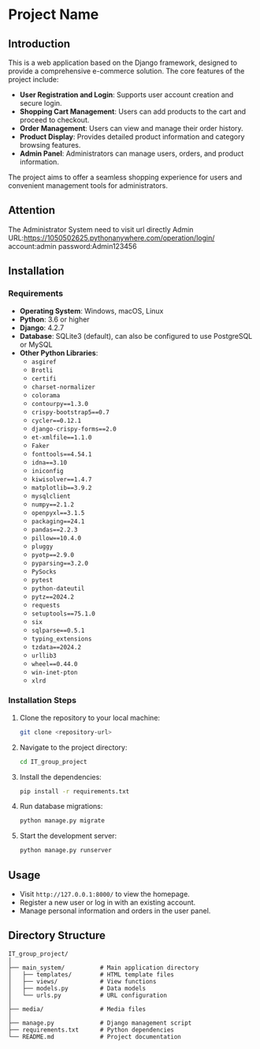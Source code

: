 # Project Name

## Introduction
This is a web application based on the Django framework, designed to provide a comprehensive e-commerce solution. The core features of the project include:

- **User Registration and Login**: Supports user account creation and secure login.
- **Shopping Cart Management**: Users can add products to the cart and proceed to checkout.
- **Order Management**: Users can view and manage their order history.
- **Product Display**: Provides detailed product information and category browsing features.
- **Admin Panel**: Administrators can manage users, orders, and product information.

The project aims to offer a seamless shopping experience for users and convenient management tools for administrators.

## Attention
The Administrator System need to visit url directly
Admin URL:https://1050502625.pythonanywhere.com/operation/login/
account:admin
password:Admin123456

## Installation

### Requirements
- **Operating System**: Windows, macOS, Linux
- **Python**: 3.6 or higher
- **Django**: 4.2.7
- **Database**: SQLite3 (default), can also be configured to use PostgreSQL or MySQL
- **Other Python Libraries**:
  - `asgiref`
  - `Brotli`
  - `certifi`
  - `charset-normalizer`
  - `colorama`
  - `contourpy==1.3.0`
  - `crispy-bootstrap5==0.7`
  - `cycler==0.12.1`
  - `django-crispy-forms==2.0`
  - `et-xmlfile==1.1.0`
  - `Faker`
  - `fonttools==4.54.1`
  - `idna==3.10`
  - `iniconfig`
  - `kiwisolver==1.4.7`
  - `matplotlib==3.9.2`
  - `mysqlclient`
  - `numpy==2.1.2`
  - `openpyxl==3.1.5`
  - `packaging==24.1`
  - `pandas==2.2.3`
  - `pillow==10.4.0`
  - `pluggy`
  - `pyotp==2.9.0`
  - `pyparsing==3.2.0`
  - `PySocks`
  - `pytest`
  - `python-dateutil`
  - `pytz==2024.2`
  - `requests`
  - `setuptools==75.1.0`
  - `six`
  - `sqlparse==0.5.1`
  - `typing_extensions`
  - `tzdata==2024.2`
  - `urllib3`
  - `wheel==0.44.0`
  - `win-inet-pton`
  - `xlrd`

### Installation Steps
1. Clone the repository to your local machine:
   ```bash
   git clone <repository-url>
   ```
2. Navigate to the project directory:
   ```bash
   cd IT_group_project
   ```
3. Install the dependencies:
   ```bash
   pip install -r requirements.txt
   ```
4. Run database migrations:
   ```bash
   python manage.py migrate
   ```
5. Start the development server:
   ```bash
   python manage.py runserver
   ```

## Usage
- Visit `http://127.0.0.1:8000/` to view the homepage.
- Register a new user or log in with an existing account.
- Manage personal information and orders in the user panel.

## Directory Structure
```
IT_group_project/
│
├── main_system/          # Main application directory
│   ├── templates/        # HTML template files
│   ├── views/            # View functions
│   ├── models.py         # Data models
│   └── urls.py           # URL configuration
│
├── media/                # Media files
│
├── manage.py             # Django management script
├── requirements.txt      # Python dependencies
└── README.md             # Project documentation
```

